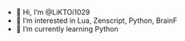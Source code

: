 - 👋 Hi, I’m @LiKTOi1029
- 👀 I’m interested in Lua, Zenscript, Python, BrainF
- 🌱 I’m currently learning Python

<!---
LiKTOi1029/LiKTOi1029 is a ✨ special ✨ repository because its `README.md` (this file) appears on your GitHub profile.
You can click the Preview link to take a look at your changes.
--->

